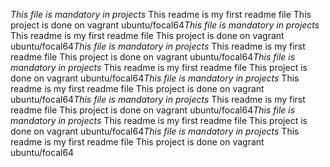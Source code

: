 *This file is mandatory in projects*
This readme is my first readme file
This project is done on vagrant ubuntu/focal64*This file is mandatory in projects*
This readme is my first readme file
This project is done on vagrant ubuntu/focal64*This file is mandatory in projects*
This readme is my first readme file
This project is done on vagrant ubuntu/focal64*This file is mandatory in projects*
This readme is my first readme file
This project is done on vagrant ubuntu/focal64*This file is mandatory in projects*
This readme is my first readme file
This project is done on vagrant ubuntu/focal64*This file is mandatory in projects*
This readme is my first readme file
This project is done on vagrant ubuntu/focal64*This file is mandatory in projects*
This readme is my first readme file
This project is done on vagrant ubuntu/focal64*This file is mandatory in projects*
This readme is my first readme file
This project is done on vagrant ubuntu/focal64
